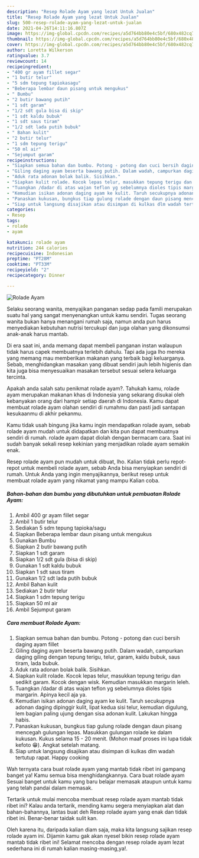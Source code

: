 ```yaml
---
description: "Resep Rolade Ayam yang lezat Untuk Jualan"
title: "Resep Rolade Ayam yang lezat Untuk Jualan"
slug: 500-resep-rolade-ayam-yang-lezat-untuk-jualan
date: 2021-04-26T14:11:16.807Z
image: https://img-global.cpcdn.com/recipes/a5d764bb80e4c5bf/680x482cq70/rolade-ayam-foto-resep-utama.jpg
thumbnail: https://img-global.cpcdn.com/recipes/a5d764bb80e4c5bf/680x482cq70/rolade-ayam-foto-resep-utama.jpg
cover: https://img-global.cpcdn.com/recipes/a5d764bb80e4c5bf/680x482cq70/rolade-ayam-foto-resep-utama.jpg
author: Loretta Wilkerson
ratingvalue: 3.7
reviewcount: 14
recipeingredient:
- "400 gr ayam fillet segar"
- "1 butir telur"
- "5 sdm tepung tapiokasagu"
- "Beberapa lembar daun pisang untuk mengukus"
- " Bumbu"
- "2 butir bawang putih"
- "1 sdt garam"
- "1/2 sdt gula bisa di skip"
- "1 sdt kaldu bubuk"
- "1 sdt saus tiram"
- "1/2 sdt lada putih bubuk"
- " Bahan kulit"
- "2 butir telur"
- "1 sdm tepung terigu"
- "50 ml air"
- "Sejumput garam"
recipeinstructions:
- "Siapkan semua bahan dan bumbu. Potong - potong dan cuci bersih daging ayam fillet"
- "Giling daging ayam beserta bawang putih. Dalam wadah, campurkan daging giling dengan tepung terigu, telur, garam, kaldu bubuk, saus tiram, lada bubuk."
- "Aduk rata adonan bolak balik. Sisihkan."
- "Siapkan kulit rolade. Kocok lepas telur, masukkan tepung terigu dan sedikit garam. Kocok dengan wisk. Kemudian masukkan margarin leleh."
- "Tuangkan /dadar di atas wajan teflon yg sebelumnya dioles tipis margarin. Apinya kecil aja ya."
- "Kemudian isikan adonan daging ayam ke kulit. Taruh secukupnya adonan daging dipinggir kulit, lipat kedua sisi telur, kemudian digulung, lem bagian paling ujung dengan sisa adonan kulit. Lakukan hingga habis."
- "Panaskan kukusan, bungkus tiap gulung rolade dengan daun pisang mencegah gulungan lepas. Masukkan gulungan rolade ke dalam kukusan. Kukus selama 15 - 20 menit. (Mohon maaf proses ini lupa tidak kefoto 😁). Angkat setelah matang."
- "Siap untuk langsung disajikan atau disimpan di kulkas dlm wadah tertutup rapat. Happy cooking"
categories:
- Resep
tags:
- rolade
- ayam

katakunci: rolade ayam 
nutrition: 244 calories
recipecuisine: Indonesian
preptime: "PT28M"
cooktime: "PT33M"
recipeyield: "2"
recipecategory: Dinner

---
```



![Rolade Ayam](https://img-global.cpcdn.com/recipes/a5d764bb80e4c5bf/680x482cq70/rolade-ayam-foto-resep-utama.jpg)

Selaku seorang wanita, menyajikan panganan sedap pada famili merupakan suatu hal yang sangat menyenangkan untuk kamu sendiri. Tugas seorang  wanita bukan hanya menangani rumah saja, namun anda pun harus menyediakan kebutuhan nutrisi tercukupi dan juga olahan yang dikonsumsi anak-anak harus mantab.

Di era  saat ini, anda memang dapat membeli panganan instan walaupun tidak harus capek membuatnya terlebih dahulu. Tapi ada juga lho mereka yang memang mau memberikan makanan yang terbaik bagi keluarganya. Sebab, menghidangkan masakan yang dibuat sendiri jauh lebih higienis dan kita juga bisa menyesuaikan masakan tersebut sesuai selera keluarga tercinta. 



Apakah anda salah satu penikmat rolade ayam?. Tahukah kamu, rolade ayam merupakan makanan khas di Indonesia yang sekarang disukai oleh kebanyakan orang dari hampir setiap daerah di Indonesia. Kamu dapat membuat rolade ayam olahan sendiri di rumahmu dan pasti jadi santapan kesukaanmu di akhir pekanmu.

Kamu tidak usah bingung jika kamu ingin mendapatkan rolade ayam, sebab rolade ayam mudah untuk didapatkan dan kita pun dapat membuatnya sendiri di rumah. rolade ayam dapat diolah dengan bermacam cara. Saat ini sudah banyak sekali resep kekinian yang menjadikan rolade ayam semakin enak.

Resep rolade ayam pun mudah untuk dibuat, lho. Kalian tidak perlu repot-repot untuk membeli rolade ayam, sebab Anda bisa menyiapkan sendiri di rumah. Untuk Anda yang ingin menyajikannya, berikut resep untuk membuat rolade ayam yang nikamat yang mampu Kalian coba.

<!--inarticleads1-->

##### Bahan-bahan dan bumbu yang dibutuhkan untuk pembuatan Rolade Ayam:

1. Ambil 400 gr ayam fillet segar
1. Ambil 1 butir telur
1. Sediakan 5 sdm tepung tapioka/sagu
1. Siapkan Beberapa lembar daun pisang untuk mengukus
1. Gunakan  Bumbu
1. Siapkan 2 butir bawang putih
1. Siapkan 1 sdt garam
1. Siapkan 1/2 sdt gula (bisa di skip)
1. Gunakan 1 sdt kaldu bubuk
1. Siapkan 1 sdt saus tiram
1. Gunakan 1/2 sdt lada putih bubuk
1. Ambil  Bahan kulit
1. Sediakan 2 butir telur
1. Siapkan 1 sdm tepung terigu
1. Siapkan 50 ml air
1. Ambil Sejumput garam




<!--inarticleads2-->

##### Cara membuat Rolade Ayam:

1. Siapkan semua bahan dan bumbu. Potong - potong dan cuci bersih daging ayam fillet
1. Giling daging ayam beserta bawang putih. Dalam wadah, campurkan daging giling dengan tepung terigu, telur, garam, kaldu bubuk, saus tiram, lada bubuk.
1. Aduk rata adonan bolak balik. Sisihkan.
1. Siapkan kulit rolade. Kocok lepas telur, masukkan tepung terigu dan sedikit garam. Kocok dengan wisk. Kemudian masukkan margarin leleh.
1. Tuangkan /dadar di atas wajan teflon yg sebelumnya dioles tipis margarin. Apinya kecil aja ya.
1. Kemudian isikan adonan daging ayam ke kulit. Taruh secukupnya adonan daging dipinggir kulit, lipat kedua sisi telur, kemudian digulung, lem bagian paling ujung dengan sisa adonan kulit. Lakukan hingga habis.
1. Panaskan kukusan, bungkus tiap gulung rolade dengan daun pisang mencegah gulungan lepas. Masukkan gulungan rolade ke dalam kukusan. Kukus selama 15 - 20 menit. (Mohon maaf proses ini lupa tidak kefoto 😁). Angkat setelah matang.
1. Siap untuk langsung disajikan atau disimpan di kulkas dlm wadah tertutup rapat. Happy cooking




Wah ternyata cara buat rolade ayam yang mantab tidak ribet ini gampang banget ya! Kamu semua bisa menghidangkannya. Cara buat rolade ayam Sesuai banget untuk kamu yang baru belajar memasak ataupun untuk kamu yang telah pandai dalam memasak.

Tertarik untuk mulai mencoba membuat resep rolade ayam mantab tidak ribet ini? Kalau anda tertarik, mending kamu segera menyiapkan alat dan bahan-bahannya, lantas buat deh Resep rolade ayam yang enak dan tidak ribet ini. Benar-benar taidak sulit kan. 

Oleh karena itu, daripada kalian diam saja, maka kita langsung sajikan resep rolade ayam ini. Dijamin kamu gak akan nyesel bikin resep rolade ayam mantab tidak ribet ini! Selamat mencoba dengan resep rolade ayam lezat sederhana ini di rumah kalian masing-masing,ya!.

